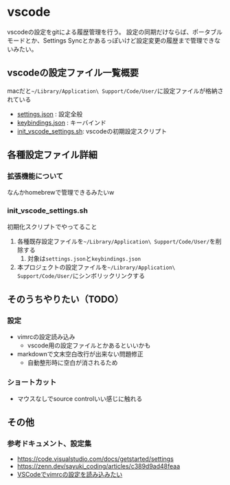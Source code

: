# vscode

vscodeの設定をgitによる履歴管理を行う。
設定の同期だけならば、ポータブルモードとか、Settings Syncとかあるっぽいけど設定変更の履歴まで管理できないみたい。


## vscodeの設定ファイル一覧概要

macだと`~/Library/Application\ Support/Code/User/`に設定ファイルが格納されている

- [settings.json](./settings.json) : 設定全般
- [keybindings.json](./keybindings.json) : キーバインド
- [init_vscode_settings.sh](init_vscode_settings.sh): vscodeの初期設定スクリプト

## 各種設定ファイル詳細

### 拡張機能について

なんかhomebrewで管理できるみたいw

### init_vscode_settings.sh

初期化スクリプトでやってること

1. 各種既存設定ファイルを`~/Library/Application\ Support/Code/User/`を削除する
   1. 対象は`settings.json`と`keybindings.json`
2. 本プロジェクトの設定ファイルを`~/Library/Application\ Support/Code/User/`にシンボリックリンクする


## そのうちやりたい（TODO）

### 設定
- vimrcの設定読み込み
  - vscode用の設定ファイルとかあるといいかも
- markdownで文末空白改行が出来ない問題修正
  - 自動整形時に空白が消されるため

### ショートカット
- マウスなしでsource controlいい感じに触れる

## その他

### 参考ドキュメント、設定集

- <https://code.visualstudio.com/docs/getstarted/settings>
- <https://zenn.dev/sayuki_coding/articles/c389d9ad48feaa>
- [VSCodeでvimrcの設定を読み込みたい](https://qiita.com/kino-ma/items/735148fe58dc14898903)
